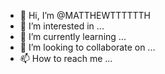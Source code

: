 - 👋 Hi, I’m @MATTHEWTTTTTTH
- 👀 I’m interested in ...
- 🌱 I’m currently learning ...
- 💞️ I’m looking to collaborate on ...
- 📫 How to reach me ...

<!---
MATTHEWTTTTTTH/MATTHEWTTTTTTH is a ✨ special ✨ repository because its `README.md` (this file) appears on your GitHub profile.
You can click the Preview link to take a look at your changes.
--->
